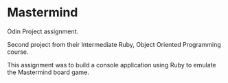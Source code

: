 # Mastermind
Odin Project assignment.

Second project from their Intermediate Ruby, Object Oriented Programming course.

This assignment was to build a console application using Ruby to emulate the Mastermind board game.
